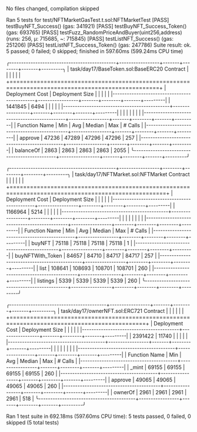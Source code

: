 No files changed, compilation skipped

Ran 5 tests for test/NFTMarketGasTest.t.sol:NFTMarketTest
[PASS] testBuyNFT_Success() (gas: 341921)
[PASS] testBuyNFT_Success_Token() (gas: 693765)
[PASS] testFuzz_RandomPriceAndBuyer(uint256,address) (runs: 256, μ: 715685, ~: 715845)
[PASS] testListNFT_Success() (gas: 251206)
[PASS] testListNFT_Success_Token() (gas: 247786)
Suite result: ok. 5 passed; 0 failed; 0 skipped; finished in 597.60ms (599.24ms CPU time)

╭---------------------------------------------+-----------------+-------+--------+-------+---------╮
| task/day17/BaseToken.sol:BaseERC20 Contract |                 |       |        |       |         |
+==================================================================================================+
| Deployment Cost                             | Deployment Size |       |        |       |         |
|---------------------------------------------+-----------------+-------+--------+-------+---------|
| 1441845                                     | 6494            |       |        |       |         |
|---------------------------------------------+-----------------+-------+--------+-------+---------|
|                                             |                 |       |        |       |         |
|---------------------------------------------+-----------------+-------+--------+-------+---------|
| Function Name                               | Min             | Avg   | Median | Max   | # Calls |
|---------------------------------------------+-----------------+-------+--------+-------+---------|
| approve                                     | 47236           | 47289 | 47296  | 47296 | 257     |
|---------------------------------------------+-----------------+-------+--------+-------+---------|
| balanceOf                                   | 2863            | 2863  | 2863   | 2863  | 2055    |
╰---------------------------------------------+-----------------+-------+--------+-------+---------╯

╭---------------------------------------------+-----------------+--------+--------+--------+---------╮
| task/day17/NFTMarket.sol:NFTMarket Contract |                 |        |        |        |         |
+====================================================================================================+
| Deployment Cost                             | Deployment Size |        |        |        |         |
|---------------------------------------------+-----------------+--------+--------+--------+---------|
| 1166964                                     | 5214            |        |        |        |         |
|---------------------------------------------+-----------------+--------+--------+--------+---------|
|                                             |                 |        |        |        |         |
|---------------------------------------------+-----------------+--------+--------+--------+---------|
| Function Name                               | Min             | Avg    | Median | Max    | # Calls |
|---------------------------------------------+-----------------+--------+--------+--------+---------|
| buyNFT                                      | 75118           | 75118  | 75118  | 75118  | 1       |
|---------------------------------------------+-----------------+--------+--------+--------+---------|
| buyNFTWith_Token                            | 84657           | 84710  | 84717  | 84717  | 257     |
|---------------------------------------------+-----------------+--------+--------+--------+---------|
| list                                        | 108641          | 108693 | 108701 | 108701 | 260     |
|---------------------------------------------+-----------------+--------+--------+--------+---------|
| listings                                    | 5339            | 5339   | 5339   | 5339   | 260     |
╰---------------------------------------------+-----------------+--------+--------+--------+---------╯

╭-----------------------------------------+-----------------+-------+--------+-------+---------╮
| task/day17/ownerNFT.sol:ERC721 Contract |                 |       |        |       |         |
+==============================================================================================+
| Deployment Cost                         | Deployment Size |       |        |       |         |
|-----------------------------------------+-----------------+-------+--------+-------+---------|
| 2391422                                 | 11740           |       |        |       |         |
|-----------------------------------------+-----------------+-------+--------+-------+---------|
|                                         |                 |       |        |       |         |
|-----------------------------------------+-----------------+-------+--------+-------+---------|
| Function Name                           | Min             | Avg   | Median | Max   | # Calls |
|-----------------------------------------+-----------------+-------+--------+-------+---------|
| _mint                                   | 69155           | 69155 | 69155  | 69155 | 260     |
|-----------------------------------------+-----------------+-------+--------+-------+---------|
| approve                                 | 49065           | 49065 | 49065  | 49065 | 260     |
|-----------------------------------------+-----------------+-------+--------+-------+---------|
| ownerOf                                 | 2961            | 2961  | 2961   | 2961  | 518     |
╰-----------------------------------------+-----------------+-------+--------+-------+---------╯


Ran 1 test suite in 692.18ms (597.60ms CPU time): 5 tests passed, 0 failed, 0 skipped (5 total tests)
